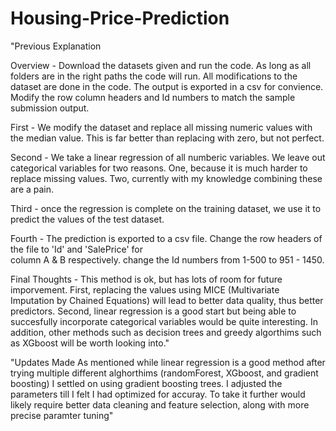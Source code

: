 # Housing-Price-Prediction

"Previous Explanation 

Overview - Download the datasets given and run the code. As long as all folders are in the right paths the code will run. 
All modifications to the dataset are done in the code. The output is exported in a csv for convience. Modify the row 
column headers and Id numbers to match the sample submission output. 

First - We modify the dataset and replace all missing numeric values with the median value. This is far better than 
replacing with zero, but not perfect.

Second - We take a linear regression of all numberic variables. We leave out categorical variables for two reasons.
One, because it is much harder to replace missing values. Two, currently with my knowledge combining these are a pain.

Third - once the regression is complete on the training dataset, we use it to predict the values of the test dataset.

Fourth - The prediction is exported to a csv file. Change the row headers of the file to 'Id' and 'SalePrice' for  
column A & B respectively. change the Id numbers from 1-500 to 951 - 1450. 

Final Thoughts - This method is ok, but has lots of room for future imporvement. First, replacing the values using 
MICE (Multivariate Imputation by Chained Equations) will lead to better data quality, thus better predictors. Second,
linear regression is a good start but being able to succesfully incorporate categorical variables would be quite 
interesting. In addition, other methods such as decision trees and greedy algorthims such as XGboost will be worth
looking into."

"Updates Made
As mentioned while linear regression is a good method after trying multiple different alghorthims (randomForest,
XGboost, and gradient boosting) I settled on using gradient boosting trees. I adjusted the parameters till I felt I
had optimized for accuray. To take it further would likely require better data cleaning and feature selection, along 
with more precise paramter tuning"
